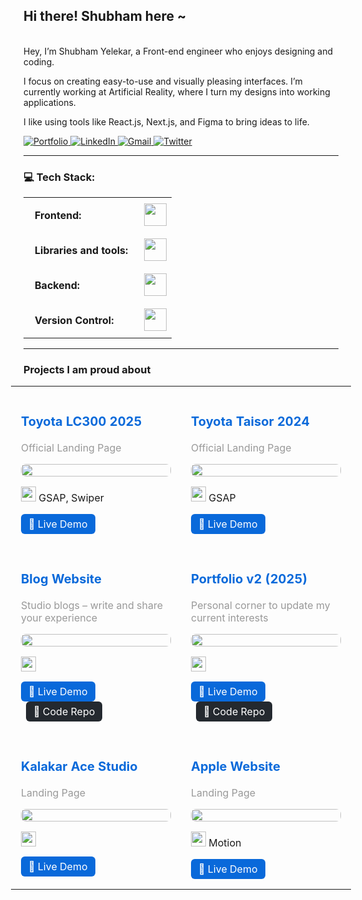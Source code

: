 ## Hi there! Shubham here ~

<br>
Hey, I’m Shubham Yelekar, a Front-end engineer who enjoys designing and coding.

I focus on creating easy-to-use and visually pleasing interfaces. I’m currently working at Artificial Reality, where I turn my designs into working applications.

I like using tools like React.js, Next.js, and Figma to bring ideas to life.
<br>


<a href="https://shubhamyelekar.com/" target="_blank">
  <img src="https://img.shields.io/static/v1?label=Portfolio&message=Website&color=blue" alt="Portfolio" />
</a>

<a href="https://www.linkedin.com/in/shubhamyelekar/" target="_blank">
  <img src="https://img.shields.io/badge/-LinkedIn-blue?style=flat&logo=LinkedIn&logoColor=white" alt="LinkedIn" />
</a>

<a href="mailto:shubhamyelekar0@gmail.com?subject=From%20GitHub&body=Hi%2C%20there.%20Found%20you%20on%20GitHub!%20Let's%20talk%20about..." target="_blank">
  <img src="https://img.shields.io/badge/-Gmail-c14438?style=flat&logo=Gmail&logoColor=white" alt="Gmail" />
</a>

<a href="https://x.com/shubu_y" target="_blank">
  <img src="https://img.shields.io/static/v1?label=X&message=Twitter&color=blue" alt="Twitter" />
</a>

---

### 💻 Tech Stack:

<table>
    <tr>
        <td style="font-weight: bold; padding: 18px; vertical-align: center;">Frontend:</td>
        <td><img height="36" src="https://skillicons.dev/icons?i=html,css,js,ts,react,next,angular"/></td>
    </tr>
    <tr>
        <td style="font-weight: bold; padding: 18px; vertical-align: center; border: none;">Libraries and tools:</td>
        <td><img height="36" src="https://skillicons.dev/icons?i=tailwind,vite,figma,threejs,ps,ae,illustrator"/></td>
    </tr>
    <tr>
        <td style="font-weight: bold; padding: 18px; vertical-align: center; border: none;">Backend:</td>
        <td><img height="36" src="https://skillicons.dev/icons?i=appwrite,mongodb,supabase"/></td>
    </tr>
    <tr>
        <td style="font-weight: bold; padding: 18px; vertical-align: center; border: none;">Version Control:</td>
        <td><img height="36" src="https://skillicons.dev/icons?i=git,github,bitbucket"/></td>
    </tr>
</table>

---

### Projects I am proud about

<div style="margin: 0 -20px;">
<table style="width: 100%; table-layout: fixed;">
  <tr>
    <td style="vertical-align: top; padding: 16px; width: 50%;">
      <h3 style="color: #0969da; font-size: 20px;">Toyota LC300 2025</h3>
      <p style="color: #999;">Official Landing Page</p>
      <img src="https://ucarecdn.com/961683ce-ba5f-4a9d-809b-76a5fb34964f/-/preview/450x300/" style="width: 100%; border-radius: 8px;" />
      <p><img height="24" src="https://skillicons.dev/icons?i=html,css,js" /> GSAP, Swiper</p>
      <a href="https://www.toyotabharat.com/showroom/lc300/" target="_blank" style="display:inline-block; padding: 6px 12px; background:#0969da; color:#fff; text-decoration:none; border-radius:6px;">🔗 Live Demo</a>
    </td>
    <td style="vertical-align: top; padding: 16px; width: 50%;">
      <h3 style="color: #0969da; font-size: 20px;">Toyota Taisor 2024</h3>
      <p style="color: #999;">Official Landing Page</p>
      <img src="https://ucarecdn.com/8e125cef-7677-412d-b3c9-2080f1bf2917/-/preview/450x300/" style="width: 100%; border-radius: 8px;" />
      <p><img height="24" src="https://skillicons.dev/icons?i=html,css,js" /> GSAP</p>
      <a href="https://www.toyotabharat.com/showroom/urbancruiser-taisor/" target="_blank" style="display:inline-block; padding: 6px 12px; background:#0969da; color:#fff; text-decoration:none; border-radius:6px;">🔗 Live Demo</a>
    </td>
  </tr>
  <tr>
    <td style="vertical-align: top; padding: 16px;">
      <h3 style="color: #0969da; font-size: 20px;">Blog Website</h3>
      <p style="color: #999;">Studio blogs – write and share your experience</p>
      <img src="https://ucarecdn.com/30a76e16-2989-4c7b-80f4-66b8aa5f2489/blogs.jpg" style="width: 100%; border-radius: 8px;" />
      <p><img height="24" src="https://skillicons.dev/icons?i=react,redux,appwrite" /></p>
      <a href="https://studio-blogs.netlify.app/" target="_blank" style="display:inline-block; padding: 6px 12px; background:#0969da; color:#fff; text-decoration:none; border-radius:6px;">🔗 Live Demo</a>
      <a href="https://github.com/Shubham-yelekar/blog-website" target="_blank" style="display:inline-block; margin-left: 8px; padding: 6px 12px; background:#24292f; color:#fff; text-decoration:none; border-radius:6px;">📁 Code Repo</a>
    </td>
    <td style="vertical-align: top; padding: 16px;">
      <h3 style="color: #0969da; font-size: 20px;">Portfolio v2 (2025)</h3>
      <p style="color: #999;">Personal corner to update my current interests</p>
      <img src="https://ucarecdn.com/e2939370-704b-46a3-ab62-406890c37450/-/preview/450x300/" style="width: 100%; border-radius: 8px;" />
      <p><img height="24" src="https://skillicons.dev/icons?i=react" /></p>
      <a href="https://shubhamyelekar.vercel.app/" target="_blank" style="display:inline-block; padding: 6px 12px; background:#0969da; color:#fff; text-decoration:none; border-radius:6px;">🔗 Live Demo</a>
      <a href="https://github.com/Shubham-yelekar/portfolio2024" target="_blank" style="display:inline-block; margin-left: 8px; padding: 6px 12px; background:#24292f; color:#fff; text-decoration:none; border-radius:6px;">📁 Code Repo</a>
    </td>
  </tr>
  <tr>
    <td style="vertical-align: top; padding: 16px;">
      <h3 style="color: #0969da; font-size: 20px;">Kalakar Ace Studio</h3>
      <p style="color: #999;">Landing Page</p>
      <img src="https://ucarecdn.com/19783243-859c-4620-8a5a-e8beb29d805e/-/preview/450x300/" style="width: 100%; border-radius: 8px;" />
      <p><img height="24" src="https://skillicons.dev/icons?i=react" /></p>
      <a href="https://next-js-kalakar-india.vercel.app/" target="_blank" style="display:inline-block; padding: 6px 12px; background:#0969da; color:#fff; text-decoration:none; border-radius:6px;">🔗 Live Demo</a>
    </td>
    <td style="vertical-align: top; padding: 16px;">
      <h3 style="color: #0969da; font-size: 20px;">Apple Website</h3>
      <p style="color: #999;">Landing Page</p>
      <img src="https://ucarecdn.com/13d8f09a-6505-4367-a20b-870a889b4bfb/-/preview/450x300/" style="width: 100%; border-radius: 8px;" />
      <p><img height="24" src="https://skillicons.dev/icons?i=react,threejs" /> Motion</p>
      <a href="https://applewebsitecloneshubu.netlify.app/" target="_blank" style="display:inline-block; padding: 6px 12px; background:#0969da; color:#fff; text-decoration:none; border-radius:6px;">🔗 Live Demo</a>
    </td>
  </tr>
</table>

</div>
